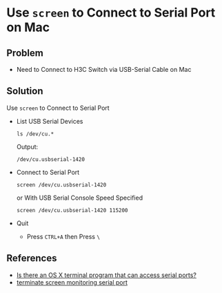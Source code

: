 # Use `screen` to Connect to Serial Port on Mac

## Problem
* Need to Connect to H3C Switch via USB-Serial Cable on Mac

## Solution
Use `screen` to Connect to Serial Port

* List USB Serial Devices

  ```
  ls /dev/cu.*
  ```
  
  Output:
  
  ```
  /dev/cu.usbserial-1420
  ```

* Connect to Serial Port

  ```
  screen /dev/cu.usbserial-1420
  ```

  or With USB Serial Console Speed Specified

  ```
  screen /dev/cu.usbserial-1420 115200
  ```

* Quit

  * Press `CTRL+A` then Press `\`

## References
* [Is there an OS X terminal program that can access serial ports?](https://apple.stackexchange.com/questions/32834/is-there-an-os-x-terminal-program-that-can-access-serial-ports)
* [terminate screen monitoring serial port](https://unix.stackexchange.com/questions/180900/terminate-screen-monitoring-serial-port)
